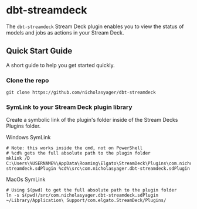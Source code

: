 # dbt-streamdeck

The `dbt-streamdeck` Stream Deck plugin enables you to view the status of models and jobs as actions in your Stream Deck.

## Quick Start Guide

A short guide to help you get started quickly.

### Clone the repo

`git clone https://github.com/nicholasyager/dbt-streamdeck`

### SymLink to your Stream Deck plugin library

Create a symbolic link of the plugin's folder inside of the Stream Decks Plugins folder.

Windows SymLink

```console
# Note: this works inside the cmd, not on PowerShell
# %cd% gets the full absolute path to the plugin folder
mklink /D C:\Users\%USERNAME%\AppData\Roaming\Elgato\StreamDeck\Plugins\com.nicholasyager.dbt-streamdeck.sdPlugin %cd%\src\com.nicholasyager.dbt-streamdeck.sdPlugin
```

MacOs SymLink

```console
# Using $(pwd) to get the full absolute path to the plugin folder
ln -s $(pwd)/src/com.nicholasyager.dbt-streamdeck.sdPlugin ~/Library/Application\ Support/com.elgato.StreamDeck/Plugins/
```
